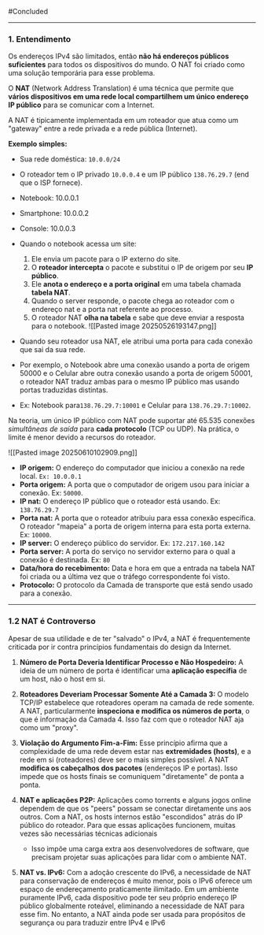 
#Concluded 

---
### **1. Entendimento**
Os endereços IPv4 são limitados, então **não há endereços públicos suficientes** para todos os dispositivos do mundo. O NAT foi criado como uma solução temporária para esse problema.

O **NAT** (Network Address Translation) é uma técnica que permite que **vários dispositivos em uma rede local compartilhem um único endereço IP público** para se comunicar com a Internet.

A NAT é tipicamente implementada em um roteador que atua como um "gateway" entre a rede privada e a rede pública (Internet).

**Exemplo simples:**
- Sua rede doméstica: `10.0.0/24`
- O roteador tem o IP privado `10.0.0.4` e um IP público `138.76.29.7` (end que o ISP fornece).
- Notebook: 10.0.0.1
- Smartphone: 10.0.0.2
- Console: 10.0.0.3

- Quando o notebook acessa um site:
	1. Ele envia um pacote para o IP externo do site.
	2. O **roteador intercepta** o pacote e substitui o IP de origem por seu **IP público**.
	3. Ele **anota o endereço e a porta original** em uma tabela chamada **tabela NAT**.
	4. Quando o server responde, o pacote chega ao roteador com o endereço nat e a porta nat referente ao processo.
	5. O roteador NAT **olha na tabela** e sabe que deve enviar a resposta para o notebook.
![[Pasted image 20250526193147.png]]

- Quando seu roteador usa NAT, ele atribui uma porta para cada conexão que sai da sua rede. 
- Por exemplo, o Notebook abre uma conexão usando a porta de origem 50000 e o Celular abre outra conexão usando a porta de origem 50001, o roteador NAT traduz ambas para o mesmo IP público mas usando portas traduzidas distintas.
- Ex: Notebook para`138.76.29.7:10001` e Celular para `138.76.29.7:10002`.

Na teoria, um único IP público com NAT pode suportar até 65.535 conexões _simultâneas de saída_ para **cada protocolo** (TCP ou UDP).  Na prática, o limite é menor devido a recursos do roteador.

![[Pasted image 20250610102909.png]]
- **IP origem:** O endereço do computador que iniciou a conexão na rede local. ``Ex: 10.0.0.1``
- **Porta origem:** A porta que o computador de origem usou para iniciar a conexão. Ex: `50000`.
- **IP nat:** O endereço IP público que o roteador está usando. Ex: ``138.76.29.7``
- **Porta nat:** A porta que o roteador atribuiu para essa conexão específica. O roteador "mapeia" a porta de origem interna para esta porta externa. Ex: `10000`.
- **IP server:** O endereço público do servidor. Ex: `172.217.160.142` 
- **Porta server:** A porta do serviço no servidor externo para o qual a conexão é destinada. Ex: `80`
- **Data/hora do recebimento:** Data e hora em que a entrada na tabela NAT foi criada ou a última vez que o tráfego correspondente foi visto.
- **Protocolo:** O protocolo da Camada de transporte que está sendo usado para a conexão.

---
### **1.2 NAT é Controverso**
Apesar de sua utilidade e de ter "salvado" o IPv4, a NAT é frequentemente criticada por ir contra princípios fundamentais do design da Internet.
1. **Número de Porta Deveria Identificar Processo e Não Hospedeiro:** A ideia de um número de porta é identificar uma **aplicação específia** de um host, não o host em si. 

2. **Roteadores Deveriam Processar Somente Até a Camada 3:** O modelo TCP/IP estabelece que roteadores operam na camada de rede somente. A NAT, particularmente **inspeciona e modifica os números de porta**, o que é informação da Camada 4. Isso faz com que o roteador NAT aja como um "proxy".

3. **Violação do Argumento Fim-a-Fim:** Esse princípio afirma que a complexidade de uma rede devem estar nas **extremidades (hosts)**, e a rede em si (roteadores) deve ser o mais simples possível. A NAT **modifica os cabeçalhos dos pacotes** (endereços IP e portas). Isso impede que os hosts finais se comuniquem "diretamente" de ponta a ponta.
    
4. **NAT e aplicações P2P:** Aplicações como torrents e alguns jogos online dependem de que os "peers" possam se conectar diretamente uns aos outros. Com a NAT, os hosts internos estão "escondidos" atrás do IP público do roteador. Para que essas aplicações funcionem, muitas vezes são necessárias técnicas adicionais
    - Isso impõe uma carga extra aos desenvolvedores de software, que precisam projetar suas aplicações para lidar com o ambiente NAT.

5. **NAT vs. IPv6:** Com a adoção crescente do IPv6, a necessidade de NAT para conservação de endereços é muito menor, pois o IPv6 oferece um espaço de endereçamento praticamente ilimitado. Em um ambiente puramente IPv6, cada dispositivo pode ter seu próprio endereço IP público globalmente roteável, eliminando a necessidade de NAT para esse fim. No entanto, a NAT ainda pode ser usada para propósitos de segurança ou para traduzir entre IPv4 e IPv6 